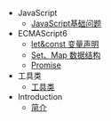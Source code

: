 <!-- docs/_sidebar.md -->

* JavaScript
    * [JavaScript基础问题](/javascript/base.md)
* ECMAScript6
    * [let&const 变量声明](/es6/readme.md)
    * [Set、Map 数据结构](/es6/set-map.md)
    * [Promise](/es6/promise.md)
* 工具类
    * [工具类](/util/readme.md)
* Introduction
    * [简介](README.md)